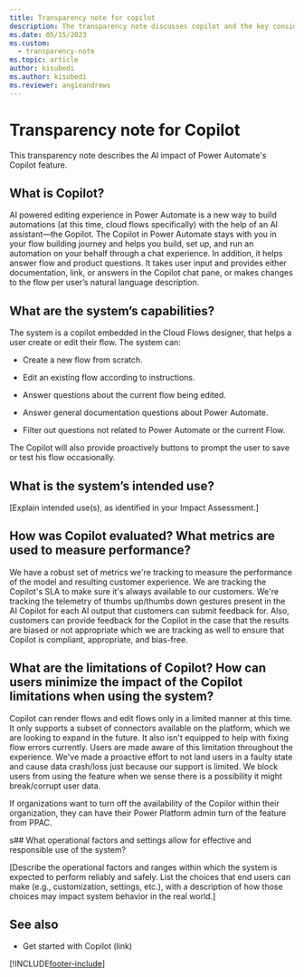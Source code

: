 ```yaml
---
title: Transparency note for copilot
description: The transparency note discusses copilot and the key considerations for making use of this technology responsibly.
ms.date: 05/15/2023
ms.custom: 
  - transparency-note
ms.topic: article
author: kisubedi
ms.author: kisubedi
ms.reviewer: angieandrews
---
```


# Transparency note for Copilot

This transparency note describes the AI impact of Power Automate's Copilot feature.

## What is Copilot?

AI powered editing experience in Power Automate is a new way to build automations (at this time, cloud flows specifically) with the help of an AI assistant&mdash;the Gopilot. The Copilot in Power Automate stays with you in your flow building journey and helps you build, set up, and run an automation on your behalf through a chat experience. In addition, it helps answer flow and product questions. It takes user input and provides either documentation, link, or answers in the Copilot chat pane, or makes changes to the flow per user’s natural language description.

## What are the system’s capabilities?

The system is a copilot embedded in the Cloud Flows designer, that helps a user create or edit their flow. The system can:

- Create a new flow from scratch.

- Edit an existing flow according to instructions.

- Answer questions about the current flow being edited.

- Answer general documentation questions about Power Automate.

- Filter out questions not related to Power Automate or the current Flow.

The Copilot will also provide proactively buttons to prompt the user to save or test his flow occasionally.

## What is the system’s intended use?

[Explain intended use(s), as identified in your Impact Assessment.]

## How was Copilot evaluated? What metrics are used to measure performance?

We have a robust set of metrics we're tracking to measure the performance of the model and resulting customer experience. We are tracking the Copilot's SLA to make sure it's always available to our customers. We're tracking the telemetry of thumbs up/thumbs down gestures present in the AI Copilot for each AI output that customers can submit feedback for. Also, customers can provide feedback for the Copilot in the case that the results are biased or not appropriate which we are tracking as well to ensure that Copilot is compliant, appropriate, and bias-free.

## What are the limitations of Copilot? How can users minimize the impact of the Copilot limitations when using the system?

Copilot can render flows and edit flows only in a limited manner at this time. It only supports a subset of connectors available on the platform, which we are looking to expand in the future. It also isn't equipped to help with fixing flow errors currently. Users are made aware of this limitation throughout the experience. We've made a proactive effort to not land users in a faulty state and cause data crash/loss just because our support is limited. We block users from using the feature when we sense there is a possibility it might break/corrupt user data.

If organizations want to turn off the availability of the Copilor within their organization, they can have their Power Platform admin turn of the feature from PPAC.

s## What operational factors and settings allow for effective and responsible use of the system?

[Describe the operational factors and ranges within which the system is expected to perform reliably and safely. List the choices that end users can make (e.g., customization, settings, etc.), with a description of how those choices may impact system behavior in the real world.]

## See also

- Get started with Copilot (link)

[!INCLUDE[footer-include](./includes/footer-banner.md)]